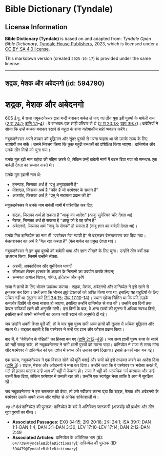 # Bible Dictionary (Tyndale)

## License Information

**Bible Dictionary (Tyndale)** is based on and adapted from: _Tyndale Open Bible Dictionary_, [Tyndale House Publishers](https://tyndaleopenresources.com/), 2023, which is licensed under a [CC BY-SA 4.0 license](https://creativecommons.org/licenses/by-sa/4.0/legalcode.en).

This markdown version (created `2025-10-17`) is provided under the same license.



--------------------------------

## शद्रक, मेशक और अबेदनगो (id: 594790)

शद्रक, मेशक और अबेदनगो
======================

605 ई.पू. में राजा नबूकदनेस्सर द्वारा बन्दी बनाकर बाबेल ले जाए गए तीन युवा इब्री पुरुषों के बाबेली नाम ([2 रा 24:1](https://ref.ly/2Kgs24:1); [दानि 1:1](https://ref.ly/Dan1:1-Dan1:4)–[4](https://ref.ly/Dan1:1-Dan1:4))। वे सम्भवतः एक शाही परिवार से थे ([2 रा 20:18](https://ref.ly/2Kgs20:18); [यशा 39:7](https://ref.ly/Isa39:7))। बाबेलियों ने सोचा कि उन्हें बन्धक बनाकर रखने से यहूदा के राजा यहोयाकीम सही व्यवहार करेंगे।

नबूकदनेस्सर अपने दरबार को बुद्धिमान और सुंदर पुरुषों से भरना चाहता था जो उसके राज्य के लिए उपयोगी बन सकें। उसने निश्चय किया कि कुछ यहूदी बन्धकों को प्रशिक्षित किया जाएगा। दानिय्येल और उनके तीन मित्रों को चुना गया।

उनके मूल इब्री नाम यहोवा की महिमा करते थे, लेकिन उन्हें बाबेली नामों में बदल दिया गया जो सम्भवतः एक बाबेली देवता का सम्मान करते थे।

उनके मूल इब्रानी नाम थे:

* हनन्याह, जिसका अर्थ है "प्रभु अनुग्रहकारी है"
* मीशाएल, जिसका अर्थ है "कौन है जो परमेश्वर के समान है"
* अजर्याह, जिसका अर्थ है "प्रभु ने सहायता प्रदान की है"

नबूकदनेस्सर ने उनके नाम बाबेली नामों में परिवर्तित कर दिए:

* शद्रक, जिसका अर्थ हो सकता है "आकु का आदेश" (आकु सुमेरियन चाँद देवता था)
* मेशक, जिसका अर्थ हो सकता है "आकू जो है वह कौन है"
* अबेदनगो, जिसका अर्थ "नाबू के सेवक" हो सकता है (नाबू ज्ञान का बाबेली देवता था)।

उनके मित्र दानिय्येल का नाम भी "परमेश्वर मेरा न्यायी है" से बदलकर बेलतशस्सर कर दिया गया। बेलतशस्सर का अर्थ है "बेल रक्षा करता है" (बेल बाबेल का प्रमुख देवता था)।

नबूकदनेस्सर ने इन युवा पुरुषों को बाबेली भाषा और ज्ञान सीखने के लिए चुना। उन्होंने तीन वर्षों तक अध्ययन किया, जिसमें उन्होंने सीखा:

* अरामी, अक्कादियन और सुमेरियन भाषाएँ
* कीलाक्षर लेखन (पच्चर के आकार के निशानों का उपयोग करके लेखन)
* सम्भवतः खगोल विज्ञान, गणित, इतिहास और कृषि

राजा ने छात्रों के लिए भोजन उपलब्ध कराया। शद्रक, मेशक, अबेदनगो और दानिय्येल ने इसे खाने से इनकार कर दिया। उन्हें लगा कि भोजन झूठे देवताओं को अर्पित किया गया था, इसलिए यह यहूदियों के लिए उचित नहीं था (तुलना करें [निर्ग 34:15](https://ref.ly/Exod34:15); [लैव्य 17:10](https://ref.ly/Lev17:10-Lev17:14)–[14](https://ref.ly/Lev17:10-Lev17:14))। प्रधान खोजा चिंतित था कि यदि लड़के कमज़ोर दिखेंगे तो राजा नाराज़ हो जाएगा, इसलिए उन्होंने दानिय्येल से बात की। उन्होंने दस दिनों तक केवल सब्जियाँ खाने की अनुमति मांगी। दस दिनों के बाद, वे अन्य छात्रों की तुलना में अधिक स्वस्थ दिखे, इसलिए उन्हें अपनी सब्जियों का आहार जारी रखने की अनुमति दी गई।

जब उन्होंने अपनी शिक्षा पूरी की, तो ये चार युवा पुरुष सभी अन्य छात्रों की तुलना में अधिक बुद्धिमान और सक्षम थे। बाइबल कहती है कि परमेश्वर ने उन्हें यह ज्ञान और कौशल प्रदान किया।

बाद में, वे "बेबीलोन के पंडितों" का हिस्सा बन गए ([दानि 2:12](https://ref.ly/Dan2:12-Dan2:49)–[49](https://ref.ly/Dan2:12-Dan2:49))। जब अन्य ज्ञानी पुरुष राजा के सपने को नहीं समझ सके, तो नबूकदनेस्सर ने सभी ज्ञानी पुरुषों को मारना चाहा। दानिय्येल ने राजा से समय मांगा और परमेश्वर ने दानिय्येल को एक दर्शन में स्वप्न और उसका अर्थ दिखाया। इससे उनकी जान बच गई।

एक समय, नबूकदनेस्सर ने एक विशाल सोने की मूर्ति बनाई और सभी को इसे दण्डवत करने का आदेश दिया ([दानि 3](https://ref.ly/Dan3:1-Dan3:30))। शद्रक, मेशक और अबेदनगो ने मना कर दिया। उन्होंने कहा कि वे परमेश्वर पर भरोसा करते हैं, भले ही इसका मतलब उन्हें आग की भट्टी में फेंकना हो। राजा ने भट्टी को अत्यधिक गर्म करवाया और उन्हें उसमें फेंक दिया, लेकिन परमेश्वर ने उनकी रक्षा की। उन्होंने एक स्वर्गदूत भेजा ताकि वे आग में सुरक्षित रहें।

जब नबूकदनेस्सर ने इस चमत्कार को देखा, तो उसे स्वीकार करना पड़ा कि शद्रक, मेशक और अबेदनगो के परमेश्वर उसके अपने राज्य और शक्ति से अधिक शक्तिशाली थे।

*यह भी देखें* दानिय्येल की पुस्तक; दानिय्येल के बारे में अतिरिक्त जानकारी (अजर्याह की प्रार्थना और तीन युवा पुरुषों का गीत)।

* **Associated Passages:** EXO 34:15; 2KI 20:18; 2KI 24:1; ISA 39:7; DAN 1:1–DAN 1:4; DAN 3:1–DAN 3:30; LEV 17:10–LEV 17:14; DAN 2:12–DAN 2:49
* **Associated Articles:** दानिय्येल के अतिरिक्त भाग  (ID: `647739@TyndaleBibleDictionary`); दानिय्येल की पुस्तक (ID: `594479@TyndaleBibleDictionary`)

